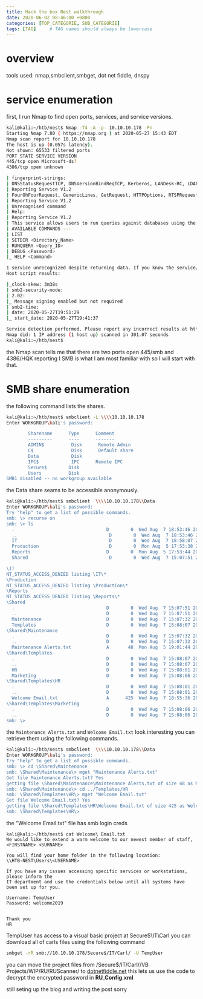 ```yaml
---
title: Hack the box Nest walkthrough 
date: 2020-06-02 08:46:00 +0800
categories: [TOP_CATEGORIE, SUB_CATEGORIE]
tags: [TAG]     # TAG names should always be lowercase
---
```

# overview 
tools used: nmap,smbclient,smbget, dot net fiddle, dnspy

# service enumeration
first, I run Nmap to find open ports, services, and service versions.
```bash
kali@kali:~/htb/nest$ Nmap -T4 -A -p- 10.10.10.178 -Pn
Starting Nmap 7.80 ( https://nmap.org ) at 2020-05-27 15:43 EDT
Nmap scan report for 10.10.10.178
The host is up (0.057s latency).
Not shown: 65533 filtered ports
PORT STATE SERVICE VERSION
445/tcp open Microsoft-ds?
4386/tcp open unknown

| fingerprint-strings:
| DNSStatusRequestTCP, DNSVersionBindReqTCP, Kerberos, LANDesk-RC, LDAPBindReq, LDAPSearchReq, LPDString, NULL, RPCCheck, SMBProgNeg, SSLSessionReq, TLSSessionReq, TerminalServer, TerminalServerCookie, X11Probe:
| Reporting Service V1.2
| FourOhFourRequest, GenericLines, GetRequest, HTTPOptions, RTSPRequest, SIPOptions:
| Reporting Service V1.2
| Unrecognised command
| Help:
| Reporting Service V1.2
| This service allows users to run queries against databases using the legacy HQK format
| AVAILABLE COMMANDS ---
| LIST
| SETDIR <Directory_Name>
| RUNQUERY <Query_ID>
| DEBUG <Password>
|_ HELP <Command>

1 service unrecognized despite returning data. If you know the service/version, please submit the following fingerprint at https://nmap.org/cgi-bin/submit.cgi?new-service :
Host script results:

|_clock-skew: 3m38s
| smb2-security-mode:
| 2.02:
|_ Message signing enabled but not required
| smb2-time:
| date: 2020-05-27T19:51:29
|_ start_date: 2020-05-27T19:41:37

Service detection performed. Please report any incorrect results at https://nmap.org/submit/.
Nmap did: 1 IP address (1 host up) scanned in 301.07 seconds
kali@kali:~/htb/nest$
```
the Nmap scan tells me that there are two ports open 445/smb and 4386/HQK reporting I SMB is what I am most familiar with so I will start with that.
# SMB share enumeration 
the following command lists the shares.
```bash
kali@kali:~/htb/nest$ smbclient -L \\\\10.10.10.178
Enter WORKGROUP\kali's password:

        Sharename      Type      Comment
        ---------      ----      -------
        ADMIN$          Disk      Remote Admin
        C$              Disk      Default share
        Data            Disk     
        IPC$            IPC      Remote IPC
        Secure$        Disk     
        Users          Disk     
SMB1 disabled -- no workgroup available
```
the Data share seams to be accessible anonymously.

```bash
kali@kali:~/htb/nest$ smbclient  \\\\10.10.10.178\\Data
Enter WORKGROUP\kali's password:
Try "help" to get a list of possible commands.
smb: \> recurse on
smb: \> ls
  .                                  D        0  Wed Aug  7 18:53:46 2019
  ..                                  D        0  Wed Aug  7 18:53:46 2019
  IT                                  D        0  Wed Aug  7 18:58:07 2019
  Production                          D        0  Mon Aug  5 17:53:38 2019
  Reports                            D        0  Mon Aug  5 17:53:44 2019
  Shared                              D        0  Wed Aug  7 15:07:51 2019

\IT
NT_STATUS_ACCESS_DENIED listing \IT\*
\Production
NT_STATUS_ACCESS_DENIED listing \Production\*
\Reports
NT_STATUS_ACCESS_DENIED listing \Reports\*
\Shared
  .                                  D        0  Wed Aug  7 15:07:51 2019
  ..                                 D        0  Wed Aug  7 15:07:51 2019
  Maintenance                        D        0  Wed Aug  7 15:07:32 2019
  Templates                          D        0  Wed Aug  7 15:08:07 2019
\Shared\Maintenance
  .                                  D        0  Wed Aug  7 15:07:32 2019
  ..                                 D        0  Wed Aug  7 15:07:32 2019
  Maintenance Alerts.txt             A       48  Mon Aug  5 19:01:44 2019
\Shared\Templates
  .                                  D        0  Wed Aug  7 15:08:07 2019
  ..                                 D        0  Wed Aug  7 15:08:07 2019
  HR                                 D        0  Wed Aug  7 15:08:01 2019
  Marketing                          D        0  Wed Aug  7 15:08:06 2019
\Shared\Templates\HR
  .                                  D        0  Wed Aug  7 15:08:01 2019
  ..                                 D        0  Wed Aug  7 15:08:01 2019
  Welcome Email.txt                  A      425  Wed Aug  7 18:55:36 2019
\Shared\Templates\Marketing
  .                                  D        0  Wed Aug  7 15:08:06 2019
  ..                                 D        0  Wed Aug  7 15:08:06 2019
smb: \>
```

the `Maintenance Alerts.txt` and `Welcome Email.txt` look interesting
you can retrieve them using the following commands. 
```bash
kali@kali:~/htb/nest$ smbclient  \\\\10.10.10.178\\Data
Enter WORKGROUP\kali's password:
Try "help" to get a list of possible commands.
smb: \> cd \Shared\Maintenance
smb: \Shared\Maintenance\> mget "Maintenance Alerts.txt"
Get file Maintenance Alerts.txt? Yes
getting file \Shared\Maintenance\Maintenance Alerts.txt of size 48 as Maintenance Alerts.txt (0.2 KiloBytes/sec) (average 0.2 KiloBytes/sec)
smb: \Shared\Maintenance\> cd ../Templates/HR
smb: \Shared\Templates\HR\> mget "Welcome Email.txt"
Get file Welcome Email.txt? Yes
getting file \Shared\Templates\HR\Welcome Email.txt of size 425 as Welcome Email.txt (2.0 KiloBytes/sec) (average 1.1 KiloBytes/sec)
smb: \Shared\Templates\HR\>
```
the "Welcome Email.txt" file has smb login creds
```
kali@kali:~/htb/nest$ cat Welcome\ Email.txt
We would like to extend a warm welcome to our newest member of staff, <FIRSTNAME> <SURNAME>

You will find your home folder in the following location:
\\HTB-NEST\Users\<USERNAME>

If you have any issues accessing specific services or workstations, please inform the
IT department and use the credentials below until all systems have been set up for you.

Username: TempUser
Password: welcome2019


Thank you
HR
```
TempUser has access to  a visual basic project at Secure$\IT\Carl you can download all of carls files using the following command
```bash
smbget -rR smb://10.10.10.178/Secure$/IT/Carl/ -U TempUser
```
you can move the project files from /Secure$/IT/Carl//VB Projects/WIP/RU/RUScanner/  to [dotnetfiddle.net](https://dotnetfiddle.net/) this lets us use the code to decrypt the encrypted password in **RU_Config.xml**

still seting up the blog and writing the post sorry

